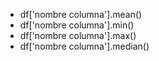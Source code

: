 
- df['nombre columna'].mean()
- df['nombre columna'].min()
- df['nombre columna'].max()
- df['nombre columna'].median()